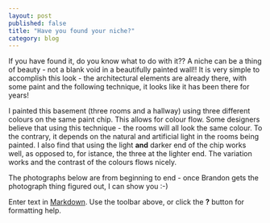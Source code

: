 ```yaml
---
layout: post
published: false
title: "Have you found your niche?"
category: blog
---
```


If you have found it, do you know what to do with it??  A niche can be a thing of beauty - not a blank void in a beautifully painted wall!! It is very simple to accomplish this look - the architectural elements are already there, with some paint and the following technique, it looks like it has been there for years!

I painted this basement (three rooms and a hallway) using three different colours on the same paint chip. This allows for colour flow. Some designers believe that using this technique - the rooms will all look the same colour. To the contrary, it depends on the natural and artificial light in the rooms being painted. I also find that using the light **and** darker end of the chip works well, as opposed to, for istance, the three at the lighter end. The variation works and the contrast of the colours flows nicely.

The photographs below are from beginning to end - once Brandon gets the photograph thing figured out, I can show you :-)



Enter text in [Markdown](http://daringfireball.net/projects/markdown/). Use the toolbar above, or click the **?** button for formatting help.

